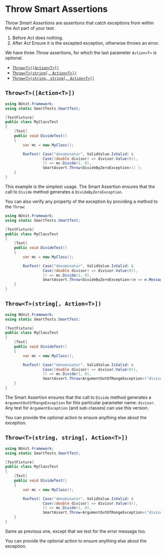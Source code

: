 # Throw Smart Assertions <!-- omit in toc -->

*Throw Smart Assertions* are assertions that catch exceptions from within the Act part of your test.

1. Before *Act*
   does nothing.
2. After *Act*
   Ensure it is the excepted exception, otherwise throws an error.

We have three *Throw* assertions, for which the last parameter `Action<T>` is optional.

- [`Throw<T>([Action<T>])`](#throwtactiont)
- [`Throw<T>(string[, Action<T>])`](#throwtstring-actiont)
- [`Throw<T>(string, string[, Action<T>])`](#throwtstring-string-actiont)

## `Throw<T>([Action<T>])`

```C#
using NUnit.Framework;
using static SmartTests.SmartTest;

[TestFixture]
public class MyClassTest
{
    [Test]
    public void DivideTest()
    {
        var mc = new MyClass();

        RunTest( Case("denominator", ValidValue.IsValid) &
                 Case((double divisor) => divisor.Value(0)),
                 () => mc.Divide(1, 0),
                 SmartAssert.Throw<DivideByZeroException>() );
    }
}
```

This example is the simplest usage. The Smart Assertion ensures that the call to `Divide` method generates a `DivideByZeroException`.

You can also verify any property of the exception by providing a method to the `Throw`:

```C#
using NUnit.Framework;
using static SmartTests.SmartTest;

[TestFixture]
public class MyClassTest
{
    [Test]
    public void DivideTest()
    {
        var mc = new MyClass();

        RunTest( Case("denominator", ValidValue.IsValid) &
                 Case((double divisor) => divisor.Value(0)),
                 () => mc.Divide(1, 0),
                 SmartAssert.Throw<DivideByZeroException>(e => e.Message == "...") );
    }
}
```

## `Throw<T>(string[, Action<T>])`

```C#
using NUnit.Framework;
using static SmartTests.SmartTest;

[TestFixture]
public class MyClassTest
{
    [Test]
    public void DivideTest()
    {
        var mc = new MyClass();

        RunTest( Case("denominator", ValidValue.IsValid) &
                 Case((double divisor) => divisor.Value(0)),
                 () => mc.Divide(1, 0),
                 SmartAssert.Throw<ArgumentOutOfRangeException>("divisor") );
    }
}
```

The Smart Assertion ensures that the call to `Divide` method generates a `ArgumentOutOfRangeException` for this particular parameter name: `divisor`.
Any test for `ArgumentException` (and sub-classes) can use this version.

You can provide the optional action to ensure anything else about the exception.

## `Throw<T>(string, string[, Action<T>])`

```C#
using NUnit.Framework;
using static SmartTests.SmartTest;

[TestFixture]
public class MyClassTest
{
    [Test]
    public void DivideTest()
    {
        var mc = new MyClass();

        RunTest( Case("denominator", ValidValue.IsValid) &
                 Case((double divisor) => divisor.Value(0)),
                 () => mc.Divide(1, 0),
                 SmartAssert.Throw<ArgumentOutOfRangeException>("divisor", "divisor cannot be 0") );
    }
}
```

Same as previous one, except that we test for the error message too.

You can provide the optional action to ensure anything else about the exception.
